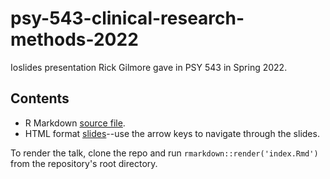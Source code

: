 # psy-543-clinical-research-methods-2022

Ioslides presentation Rick Gilmore gave in PSY 543 in Spring 2022.

## Contents

- R Markdown [source file](index.Rmd).
- HTML format [slides](https://psu-psychology.github.io/psy-543-clinical-research-methods-2022/)--use the arrow keys to navigate through the slides.

To render the talk, clone the repo and run `rmarkdown::render('index.Rmd')` from the repository's root directory.

